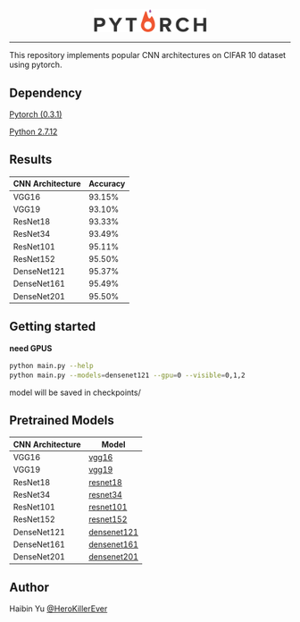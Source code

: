 <p align="center"><img width="40%" src="logo/pytorch_logo.png" /></p>

--------------------------------------------------------------------------------

This repository implements popular CNN architectures on CIFAR 10 dataset using pytorch.

## Dependency

[Pytorch (0.3.1)](http://pytorch.org/)

[Python 2.7.12](https://www.python.org/)

## Results

CNN Architecture | Accuracy
------------ | -------------
VGG16 | 93.15%
VGG19 | 93.10%
ResNet18 | 93.33%
ResNet34 | 93.49%
ResNet101 | 95.11%
ResNet152 | 95.50%
DenseNet121 | 95.37%
DenseNet161 | 95.49%
DenseNet201 | 95.50%

## Getting started 

**need GPUS**


```bash
python main.py --help
python main.py --models=densenet121 --gpu=0 --visible=0,1,2
```
model will be saved in checkpoints/

## Pretrained Models

CNN Architecture | Model
------------ | -------------
VGG16 | [vgg16](https://drive.google.com/file/d/1J0Yv-8McvIoQvpSvVi5DoGOJf-s5zljG/view?usp=sharing) 
VGG19 | [vgg19](https://drive.google.com/file/d/1j1-qXsSXykrRpmIGmRt28PHUZH3Tk6py/view?usp=sharing)
ResNet18 | [resnet18](https://drive.google.com/file/d/1fe-6V5ATGEM8LEHvS-_YMmGq31WC_aug/view?usp=sharing)
ResNet34 | [resnet34](https://drive.google.com/file/d/1I2nTjFsExK4c85W_sIzFdR1ZUFniGUXM/view?usp=sharing)
ResNet101 | [resnet101](https://drive.google.com/file/d/1E4oSunFtPhAC8EhnYKSPOswwEftjfj8l/view?usp=sharing)
ResNet152 | [resnet152](https://drive.google.com/file/d/1zETx6Tli60q41geOAtavSjK_kklfYr9Z/view?usp=sharing)
DenseNet121 | [densenet121](https://drive.google.com/file/d/1UkMpfNYNEFLvRIGV_HSFJf7UmfG8a3Mv/view?usp=sharing)
DenseNet161 | [densenet161](https://drive.google.com/file/d/1nZuzzEvEuUrTH4L4rkTY8FmjuGqJsODR/view?usp=sharing)
DenseNet201 | [densenet201](https://drive.google.com/file/d/1X9w8wDdwsRYjV7N_51-ueMGPdk4S0GHc/view?usp=sharing)

## Author
Haibin Yu [@HeroKillerEver](https://github.com/HeroKillerEver)
